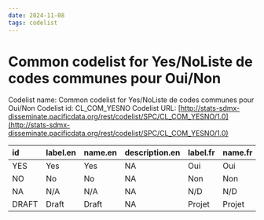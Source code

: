 ```yaml
---
date: 2024-11-08
tags: codelist
---
```


# Common codelist for Yes/NoListe de codes communes pour Oui/Non

Codelist name: Common codelist for Yes/NoListe de codes communes pour Oui/Non
Codelist id: CL_COM_YESNO
Codelist URL: [http://stats-sdmx-disseminate.pacificdata.org/rest/codelist/SPC/CL_COM_YESNO/1.0](http://stats-sdmx-disseminate.pacificdata.org/rest/codelist/SPC/CL_COM_YESNO/1.0)

|id    |label.en |name.en |description.en |label.fr |name.fr |description.fr |
|:-----|:--------|:-------|:--------------|:--------|:-------|:--------------|
|YES   |Yes      |Yes     |NA             |Oui      |Oui     |NA             |
|NO    |No       |No      |NA             |Non      |Non     |NA             |
|NA    |N/A      |N/A     |NA             |N/D      |N/D     |NA             |
|DRAFT |Draft    |Draft   |NA             |Projet   |Projet  |NA             |
